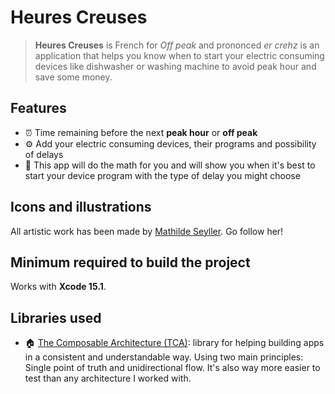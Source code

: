 # Heures Creuses

>**Heures Creuses** is French for *Off peak* and prononced *er crehz* is an application that helps you know when to start your electric consuming devices like dishwasher or washing machine to avoid peak hour and save some money.

## Features

* ⏰ Time remaining before the next **peak hour** or **off peak**
* ⚙️  Add your electric consuming devices, their programs and possibility of delays
* 🤖 This app will do the math for you and will show you when it's best to start your device program with the type of delay you might choose

## Icons and illustrations

All artistic work has been made by [Mathilde Seyller](https://instagram.com/myobriel). Go follow her!

## Minimum required to build the project

Works with **Xcode 15.1**.

## Libraries used

* 🏠 [The Composable Architecture (TCA)](https://github.com/pointfreeco/swift-composable-architecture): library for helping building apps in a consistent and understandable way. Using two main principles: Single point of truth and unidirectional flow. It's also way more easier to test than any architecture I worked with.
